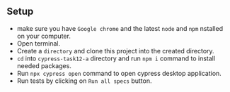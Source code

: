 
## Setup

- make sure you have `Google chrome` and the latest `node` and `npm` nstalled on your computer.
- Open terminal.
- Create a `directory` and clone this project into the created directory.
- `cd` into `cypress-task12-a` directory and run `npm i` command to install needed packages.
- Run `npx cypress open` command to open cypress desktop application.
- Run tests by clicking on `Run all specs` button.
